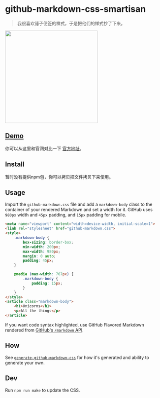 # github-markdown-css-smartisan

> 我很喜欢锤子便签的样式，于是把他们的样式抄了下来。

[<img src="https://nihaojob.github.io/github-markdown-css-smartisan/demo.png" width="300">](https://nihaojob.github.io/github-markdown-css-smartisan)

## [Demo](https://nihaojob.github.io/github-markdown-css-smartisan)

你可以从这里和官网对比一下
[官方地址](https://yun.smartisan.com/apps/note/md.html)。

## Install

暂时没有提供npm包，你可以拷贝把文件拷贝下来使用。

<!-- Download [manually](https://raw.githubusercontent.com/sindresorhus/github-markdown-css/gh-pages/github-markdown.css), from [CDNJS](https://cdnjs.com/libraries/github-markdown-css), or with npm:

```
$ npm install github-markdown-css
``` -->

## Usage

Import the `github-markdown.css` file and add a `markdown-body` class to the container of your rendered Markdown and set a width for it. GitHub uses `980px` width and `45px` padding, and `15px` padding for mobile.

```html
<meta name="viewport" content="width=device-width, initial-scale=1">
<link rel="stylesheet" href="github-markdown.css">
<style>
	.markdown-body {
		box-sizing: border-box;
		min-width: 200px;
		max-width: 980px;
		margin: 0 auto;
		padding: 45px;
	}

	@media (max-width: 767px) {
		.markdown-body {
			padding: 15px;
		}
	}
</style>
<article class="markdown-body">
	<h1>Unicorns</h1>
	<p>All the things</p>
</article>
```

If you want code syntax highlighted, use GitHub Flavored Markdown rendered from [GitHub's `/markdown` API](https://docs.github.com/en/free-pro-team@latest/rest/reference/markdown).

## How

See [`generate-github-markdown-css`](https://github.com/sindresorhus/generate-github-markdown-css) for how it's generated and ability to generate your own.

## Dev

Run `npm run make` to update the CSS.
